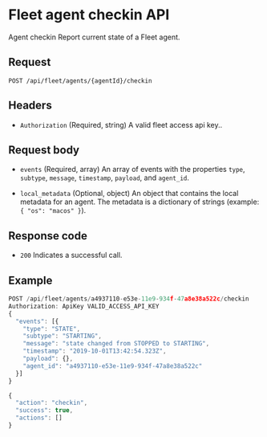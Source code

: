 # Fleet agent checkin API

Agent checkin
Report current state of a Fleet agent.

## Request

`POST /api/fleet/agents/{agentId}/checkin`

## Headers

- `Authorization` (Required, string) A valid fleet access api key..

## Request body

- `events` (Required, array) An array of events with the properties `type`, `subtype`, `message`, `timestamp`, `payload`, and `agent_id`.

- `local_metadata` (Optional, object) An object that contains the local metadata for an agent. The metadata is a dictionary of strings (example: `{ "os": "macos" }`).

## Response code

- `200` Indicates a successful call.

## Example

```js
POST /api/fleet/agents/a4937110-e53e-11e9-934f-47a8e38a522c/checkin
Authorization: ApiKey VALID_ACCESS_API_KEY
{
  "events": [{
    "type": "STATE",
    "subtype": "STARTING",
    "message": "state changed from STOPPED to STARTING",
    "timestamp": "2019-10-01T13:42:54.323Z",
    "payload": {},
    "agent_id": "a4937110-e53e-11e9-934f-47a8e38a522c"
  }]
}
```

```js
{
  "action": "checkin",
  "success": true,
  "actions": []
}
```
